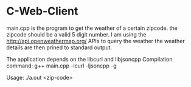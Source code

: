 # C-Web-Client
main.cpp is the program to get the weather of a certain zipcode.
the zipcode should be a valid 5 digit number.
I am using the http://api.openweathermap.org/ APIs to query the weather
the weather details are then prined to standard output.

The application depends on the libcurl and libjsoncpp
Compilation command: g++ main.cpp -lcurl -ljsoncpp  -g

Usage: ./a.out \<zip-code\>
